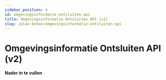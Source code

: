 ```yaml
---
sidebar_position: 4
id: omgevingsinformatie-ontsluiten-api
title: Omgevingsinformatie Ontsluiten API (v2)
slug: /plan-keten/omgevingsinformatie-ontsluiten-api
---
```


 # Omgevingsinformatie Ontsluiten API (v2)

__________Nader in te vullen__________